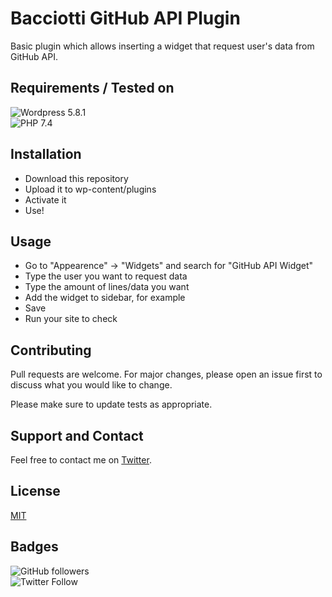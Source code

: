 # Bacciotti GitHub API Plugin
Basic plugin which allows inserting a widget that request user's data from GitHub API.

## Requirements / Tested on
![Wordpress 5.8.1](https://img.shields.io/badge/Wordpress-5.8.1-green)  
![PHP 7.4](https://img.shields.io/badge/PHP-7.4-blue)  


## Installation

- Download this repository
- Upload it to wp-content/plugins
- Activate it
- Use!

## Usage
- Go to "Appearence" -> "Widgets" and search for "GitHub API Widget"
- Type the user you want to request data 
- Type the amount of lines/data you want
- Add the widget to sidebar, for example
- Save
- Run your site to check 

## Contributing
Pull requests are welcome. For major changes, please open an issue first to discuss what you would like to change.

Please make sure to update tests as appropriate.

## Support and Contact
Feel free to contact me on [Twitter](twitter.com/baciotti).

## License
[MIT](https://choosealicense.com/licenses/mit/)

## Badges
![GitHub followers](https://img.shields.io/github/followers/bacciotti?style=social)  
![Twitter Follow](https://img.shields.io/twitter/follow/baciotti?style=social)

